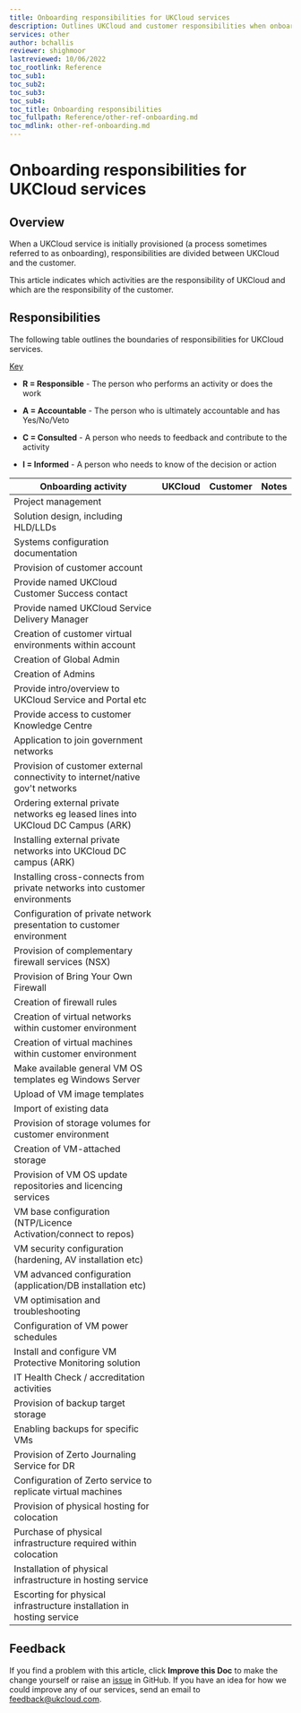 ```yaml
---
title: Onboarding responsibilities for UKCloud services
description: Outlines UKCloud and customer responsibilities when onboarding UKCloud services
services: other
author: bchallis
reviewer: shighmoor
lastreviewed: 10/06/2022
toc_rootlink: Reference
toc_sub1: 
toc_sub2:
toc_sub3:
toc_sub4:
toc_title: Onboarding responsibilities
toc_fullpath: Reference/other-ref-onboarding.md
toc_mdlink: other-ref-onboarding.md
---
```


# Onboarding responsibilities for UKCloud services

## Overview

When a UKCloud service is initially provisioned (a process sometimes referred to as onboarding), responsibilities are divided between UKCloud and the customer.

This article indicates which activities are the responsibility of UKCloud and which are the responsibility of the customer.

## Responsibilities

The following table outlines the boundaries of responsibilities for UKCloud services.

<u>Key</u>

- **R = Responsible** - The person who performs an activity or does the work

- **A = Accountable** - The person who is ultimately accountable and has Yes/No/Veto

- **C = Consulted** - A person who needs to feedback and contribute to the activity

- **I = Informed** - A person who needs to know of the decision or action

Onboarding activity                                                             | UKCloud  | Customer | Notes
--------------------------------------------------------------------------------|----------|----------|------
Project management                                                              |          |          | 
Solution design, including HLD/LLDs                                             |          |          | 
Systems configuration documentation                                             |          |          | 
Provision of customer account                                                   |          |          | 
Provide named UKCloud Customer Success contact                                  |          |          | 
Provide named UKCloud Service Delivery Manager                                  |          |          | 
Creation of customer virtual environments within account                        |          |          | 
Creation of Global Admin                                                        |          |          | 
Creation of Admins                                                              |          |          | 
Provide intro/overview to UKCloud Service and Portal etc                        |          |          | 
Provide access to customer Knowledge Centre                                     |          |          | 
Application to join government networks                                         |          |          | 
Provision of customer external connectivity to internet/native gov't networks   |          |          | 
Ordering external private networks eg leased lines into UKCloud DC Campus (ARK) |          |          | 
Installing external private networks into UKCloud DC campus (ARK)               |          |          | 
Installing cross-connects from private networks into customer environments      |          |          | 
Configuration of private network presentation to customer environment           |          |          | 
Provision of complementary firewall services (NSX)                              |          |          | 
Provision of Bring Your Own Firewall                                            |          |          | 
Creation of firewall rules                                                      |          |          | 
Creation of virtual networks within customer environment                        |          |          | 
Creation of virtual machines within customer environment                        |          |          | 
Make available general VM OS templates eg Windows Server                        |          |          | 
Upload of VM image templates                                                    |          |          | 
Import of existing data                                                         |          |          | 
Provision of storage volumes for customer environment                           |          |          | 
Creation of VM-attached storage                                                 |          |          | 
Provision of VM OS update repositories and licencing services                   |          |          | 
VM base configuration (NTP/Licence Activation/connect to repos)                 |          |          | 
VM security configuration (hardening, AV installation etc)                      |          |          | 
VM advanced configuration (application/DB installation etc)                     |          |          | 
VM optimisation and troubleshooting                                             |          |          | 
Configuration of VM power schedules                                             |          |          | 
Install and configure VM Protective Monitoring solution                         |          |          | 
IT Health Check / accreditation activities                                      |          |          | 
Provision of backup target storage                                              |          |          | 
Enabling backups for specific VMs                                               |          |          | 
Provision of Zerto Journaling Service for DR                                    |          |          | 
Configuration of Zerto service to replicate virtual machines                    |          |          | 
Provision of physical hosting for colocation                                    |          |          | 
Purchase of physical infrastructure required within colocation                  |          |          | 
Installation of physical infrastructure in hosting service                      |          |          | 
Escorting for physical infrastructure installation in hosting service           |          |          | 

## Feedback

If you find a problem with this article, click **Improve this Doc** to make the change yourself or raise an [issue](https://github.com/UKCloud/documentation/issues) in GitHub. If you have an idea for how we could improve any of our services, send an email to <feedback@ukcloud.com>.
